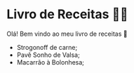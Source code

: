 # Livro de Receitas :man_cook:

Olá! Bem vindo ao meu livro de receitas :wave:

- Strogonoff de carne;
- Pavê Sonho de Valsa;
- Macarrão à Bolonhesa;